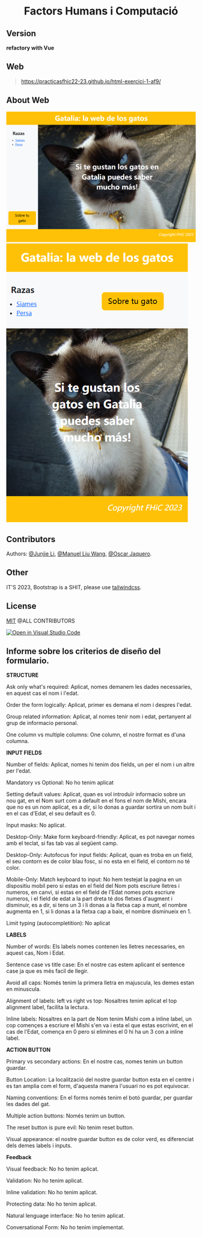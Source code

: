 # <div align="center"> Factors Humans i Computació

## Version

**refactory with Vue**

## Web

> https://practicasfhic22-23.github.io/html-exercici-1-af9/

## About Web

![cover1](./.etc/cover1.png) ![cover1](./.etc/cover2.png)

## Contributors

Authors: [@Junjie Li](https://github.com/junjielyu13), [@Manuel Liu Wang](https://github.com/TheExorcit), [@Oscar Jaquero](https://github.com/OscarJaquero).

## Other

IT'S 2023, Bootstrap is a SHIT, please use [tailwindcss](https://tailwindcss.com/).

## License

[MIT](https://github.com/PracticasFHiC22-23/html-exercici-1-af9/blob/main/LICENSE) @ALL CONTRIBUTORS

[![Open in Visual Studio Code](https://classroom.github.com/assets/open-in-vscode-c66648af7eb3fe8bc4f294546bfd86ef473780cde1dea487d3c4ff354943c9ae.svg)](https://classroom.github.com/online_ide?assignment_repo_id=10171500&assignment_repo_type=AssignmentRepo)


 ## **Informe sobre los criterios de diseño del formulario.**
 
 **STRUCTURE**
 
 Ask only what's required: Aplicat, nomes demanem les dades necessaries, en aquest cas el nom i l'edat.
 
 Order the form logically: Aplicat, primer es demana el nom i despres l'edat.
 
 Group related information: Aplicat, al nomes tenir nom i edat, pertanyent al grup de informacio personal.
 
 One column vs multiple columns: One column, el nostre format es d'una columna.
 
 **INPUT FIELDS**
 
 Number of fields: Aplicat, nomes hi tenim dos fields, un per el nom i un altre per l'edat.
 
 Mandatory vs Optional: No ho tenim aplicat
 
 Setting default values: Aplicat, quan es vol introduïr informacio sobre un nou gat, en el Nom surt com a default en el fons el nom de Mishi, encara que no es un nom aplicat, es a dir, si lo donas a guardar sortira un nom buit i en el cas d'Edat, el seu default es 0.
 
 Input masks: No aplicat.
 
 Desktop-Only: Make form keyboard-friendly: Aplicat, es pot navegar nomes amb el teclat, si fas tab vas al següent camp.
 
 Desktop-Only: Autofocus for input fields: Aplicat, quan es troba en un field, el seu contorn es de color blau fosc, si no esta en el field, el contorn no té color.
 
 Mobile-Only: Match keyboard to input: No hem testejat la pagina en un dispositiu mobil pero si estas en el field del Nom pots escriure lletres i numeros, en canvi, si estas en el field de l'Edat nomes pots escriure numeros, i el field de edat a la part dreta té dos fletxes d'augment i disminuir, es a dir, si tens un 3 i li donas a la fletxa cap a munt, el nombre augmenta en 1, si li donas a la fletxa cap a baix, el nombre disminueix en 1.

Limit typing (autocompletition): No aplicat

**LABELS**

 Number of words: Els labels nomes contenen les lletres necessaries, en aquest cas, Nom i Edat.
 
 Sentence case vs title case: En el nostre cas estem aplicant el sentence case ja que es més facil de llegir.
 
 Avoid all caps: Només tenim la primera lletra en majuscula, les demes estan en minuscula.
 
 Alignment of labels: left vs right vs top: Nosaltres tenim aplicat el top alignment label, facilita la lectura.
 
 Inline labels: Nosaltres en la part de Nom tenim Mishi com a inline label, un cop començes a escriure el Mishi s'en va i esta el que estas escrivint, en el cas de l'Edat, comença en 0 pero si elimines el 0 hi ha un 3 con a inline label.
 
 **ACTION BUTTON**
 
 Primary vs secondary actions: En el nostre cas, nomes tenim un button guardar.
 
 Button Location: La localització del nostre guardar button esta en el centre i es tan amplia com el form, d'aquesta manera l'usuari no es pot equivocar.
 
 Naming conventions: En el forms només tenim el botó guardar, per guardar les dades del gat.
 
 Multiple action buttons: Només tenim un button.
 
 The reset button is pure evil: No tenim reset button.
 
 Visual appearance: el nostre guardar button es de color verd, es diferenciat dels demes labels i inputs.
 
 **Feedback**
 
 Visual feedback: No ho tenim aplicat.
 
 Validation: No ho tenim aplicat.
 
 Inline validation: No ho tenim aplicat.
 
 Protecting data: No ho tenim aplicat.
 
 Natural lenguage interface: No ho tenim aplicat.
 
 Conversational Form: No ho tenim implementat.
